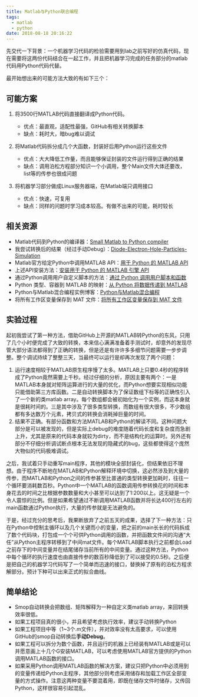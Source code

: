 ```yaml
---
title: Matlab与Python联合编程
tags:
  - matlab
  - python
date: 2018-08-18 20:16:22
---
```



先交代一下背景：一个机器学习代码的检验需要用到lab之前写好的仿真代码，现在需要将这两份代码结合在一起工作，并且把机器学习完成的任务部分的matlab代码用Python代码代替。

最开始想出来的可能方法大致的有如下三个：

<!-- more -->

## 可能方案

1. 将3500行MATLAB代码直接翻译成Python代码。

   * 优点：最直观，适配性最强，GitHub有相关转换脚本

   - 缺点：耗时大，暗bug难以调试

2. 将Matlab代码拆分成几个大函数，封装好后用Python运行这些文件

   * 优点：大大降低工作量，而且能够保证封装的文件运行得到正确的结果

   - 缺点：调用泊松方程部分知识一个小调用，整个Main文件大体还要改，list等的传参也很成问题

3. 将机器学习部分做成Linux服务器端，在Matlab端只调用接口

   * 优点：快速，可复用

   - 缺点：同样的问题时学习成本较高。有做不出来的可能，耗时较长

## 相关资源

* Matlab代码到Python的编译器：[Small Matlab to Python compiler](https://github.com/victorlei/smop)
* 我尝试转换后的结果（经过手动Debug）：[Diode-Electron-Hole-Particles-Simulation](https://github.com/miracleyoo/Diode-Electron-Hole-Particles-Simulation)
* Matlab官方给定Python中调用MATLAB API：[用于 Python 的 MATLAB API](https://ww2.mathworks.cn/help/matlab/matlab-engine-for-python.html)
* 上述API安装方法：[安装用于 Python 的 MATLAB 引擎 API](https://ww2.mathworks.cn/help/matlab/matlab_external/install-the-matlab-engine-for-python.html)
* 通过Python调用用户自定义脚本的方法：[通过 Python 调用用户脚本和函数](https://ww2.mathworks.cn/help/matlab/matlab_external/call-user-script-and-function-from-python.html)
* Python 类型、容器到 MATLAB 的映射：[从 Python 将数据传递到 MATLAB](https://ww2.mathworks.cn/help/matlab/matlab_external/pass-data-to-matlab-from-python.html)
* Python与Matlab混合编程实例博客：[Python与Matlab混合编程](http://zhaoxuhui.top/blog/2017/12/14/Python与Matlab混合编程.html)
* 将所有工作区变量保存到 MAT 文件：[将所有工作区变量保存到 MAT 文件](https://ww2.mathworks.cn/help/matlab/ref/save.html#btox10b-2_1)

## 实验过程

起初我尝试了第一种方法，借助GitHub上开源的MATLAB转Python的东风，只用了几个小时便完成了大致的转换，本来信心满满准备着手测试时，却意外的发现尽管大部分语法都得到了正确的转换，但是还是有许许多多细节问题需要一步步调整。整个调试持续了整整三天，当最终可以运行是却再次发现了两个问题：

1. 运行速度相较于MATLAB原生程序慢了太多。MATLAB上只要0.4秒的程序转成了Python竟然需要上千秒。经过仔细的分析，原因主要有两个：一是MATLAB本身就对矩阵运算进行的大量的优化，而Python想要实现相似功能只能借助第三方库函数。二是自动转换脚本为了保证数组下标等的正确性引入了一个新的类matlab array。每个数组都会被初始化为一个实例，而这本身就是很耗时间的。三是其中涉及了很多类型转换，而数组有很大很多，不少数组都有多达数万个元素，拷贝式的转换会消耗掉巨量的时间。
2. 结果不正确。有部分函数和方法MATLAB和Python的解读不同。这种问题大部分是可以被发现的，但是实际上debug的难度随着代码长度和复杂度而急剧上升，尤其是原来的代码本身就较为dirty，而不是结构化的运算时。另外还有部分不仔细分析调试断点根本无法发现的隐藏式的bug，这些都使得这个庞然大物似的代码极难调试。

之后，我试着只手动重写main程序，其他的模块全部封装化，但结果依旧不理想。由于程序不断地在MATLAB和Python解释环境中切换，这必然涉及到大量的传参，而MATLAB和Python之间的传参甚至比普通的类型转换更加耗时，往往一个循环要消耗数百秒。Python中一个MATLAB的函数调用传参转换花的时间和本身花去的时间之比根据参数数量和大小甚至可以达到了1:200以上。这无疑是一个令人震惊的比例。但是如果希望通过不断调用MATLAB函数并将长达400行左右的main函数通过Python执行，大量的传参就是无法避免的。

于是，经过充分的思考后，我果断放弃了之前五天的成果，选择了下一种方法：只在Python中控制主循环以及几个关键而小的变量，把之前的main长长的代码拆成了数个代码块，打包成一个个可供Python调用的函数，并把函数文件间的沟通“大任”从Python主程序转移到了中间mat文件。每个MATLAB脚本执行之前都会Load之前存下的中间变量并在结尾储存当前所有的中间变量。通过这种方法，Python中每个循环的执行速度也由直接传参的数百秒降低到了可以接受的0.5秒。之后便是把自己的机器学习代码写了一个简单而迅速的接口，替换掉了原有的泊松方程求解部分。预计下种可以出来正式的拟合曲线。

## 简单结论

* Smop自动转换会把数组、矩阵解释为一种自定义类matlab array，来回转换效率很低。
* 如果工程项目真的很小，并且希望考虑执行效率，建议手动转换Python
* 如果工程项目中等（1~3个.m文件），并对效率没有太高要求，可以使用GitHub的smop自动转换后**手动Debug**。
* 如果工程可以拆分为数个函数，并且运行的机器上已经装有MATLAB或是可以并愿意画上十几个G安装MATLAB，可以考虑使用MATLAB官方提供的Python调用MATLAB函数的接口。
* 如果采用Python调用MATLAB函数的解决方案，建议只把Python中必须用到的变量传递给Python主程序，其他部分则考虑采用储存和加载工作区全部变量的方式操作。注意这两种变量不要混着用，即既在储存文件时储存，又传回Python，这样很容易引起混乱。



